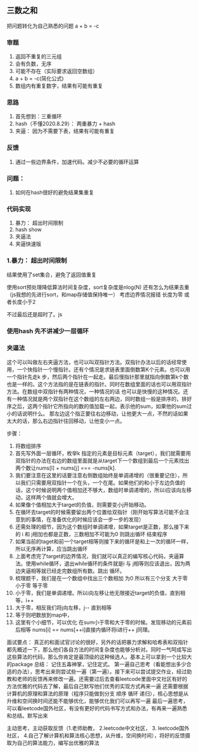 ## 三数之和

把问题转化为自己熟悉的问题 a + b = -c
### 审题
  1. 返回不重复的三元组
  2. 会有负数，无序
  3. 可能不存在（实际要求返回空数组）
  4. a + b = -c(简化公式)
  5. 数组内有重复数字，结果有可能有重复
### 思路
  1. 首先想到：三重循环
  2. hash（不懂2020.8.29）： 两重暴力 + hash
  3. 夹逼： 因为不需要下表，结果有可能有重复
### 反馈
 1. 通过一些边界条件，加速代码。减少不必要的循环运算

### 问题：
1. 如何在hash很好的避免结果集重复

### 代码实现
1. 暴力： 超出时间限制
2. hash show
3. 夹逼法
4. 夹逼快速版

###  1.暴力： 超出时间限制
结果使用了set集合，避免了返回值重复

使用sort预处理降低算法时间复杂度，sort复杂度是nlog(N) 还有怎么为结果去重（js我想的先进行sort，和map存储值保持唯一）
考虑边界情况报错 长度为零 或者长度小于2

不过最后还是超时了。js

### 使用hash 先不讲减少一层循环

### 夹逼法

这个可以叫做左右夹逼方法，也可以叫双指针方法。双指针办法以后的话经常使用，一个快指针一个慢指针。还有个情况是求链表里面倒数第K个元素。也可以用一个指针先走k
步，然后两个指针在一起走。最后慢指针那里就指向倒数第k个数也是一样的。这个方法指的是在链表的指针。同时在数组里面的话也可以用双指针方法。在数组中双指针有两种情况，一种情况的话
也可以是快慢的这种情况。还有一种情况就是两个双指针在这个数组的左右两边，同时数组一般是排序的，排好序之后，这两个指针它所指向的数的值加载一起，表示他的sum，如果他的sum过小的话说明什么。
那左边这个指正要往右边移动，让他更大一点，不然的话如果太大的话，那么右边指针往回移动，让他变小一点。

步骤： 
  1. 将数组排序
  2. 首先写外面一层循环，枚举k 指定的元素是目标元素（target），我们就需要用双指针的办法在右边的数组里面就是从target下一个数组到最后一个元素找出两个数让nums[I] + nums[j] === -nums[k].
  3. 我们要注意在这里的话要注意右侧数组始终是单调递增的（很重要记住），所以我们只需要用双指针一个在头，一个在尾。如果他们的和小于左边负值的话，这个时候说明两个值相加还不够大，数组时单调递增的，所以i应该向左移动，这样两个值就会增大。
  4. 如果像个值相加大于target的负值，则需要变小j开始移动。
  5. 在循环去target的时候需要留出两个位置给双指针（刚开始写算法可能不会注意到的事情，在准备优化的时候应该会一步一步的发现）
  6. 还需处理的细节，因为这个数组时单调递增，如果target是正数，那么接下来的 i 和 j相加也都是正数，三数相加不可能为0 则跳出循环 结束程序
  7. 如果当前的taget和前一个target相等则接下来的循环是和上一次的循环一样，所以无序再计算，应当跳出循环
  8. 上面考虑完了target的边界情况，我们就可以真正的编写核心代码，夹逼算法。使用while循环，退出while循环的条件就是i 与 j相等则应该退出，因为两边夹逼相等就已经走完数组所有数。跳出 循环。
  9. 梳理题干，我们是在一个数组中找出三个数相加 为0 所以有三个分支 大于零 小于零 等于零  
  10. 小于零，我们是单调递增。所以i向左移让他无限接近target的负值，直到相等，i++
  11. 大于零，相反我们将j向左移，j-- 直到相等
  12. 等于则吧数放到map中，
  13. 这里有个小细节，可以优化 在sum小于零和大于零的时候。发现移动的元素前后相等 nums[i]  == nums[++i]直接内循环将i进行++ j同理。

面试要点： 真正的和面试官讨论的很好，另外的话把暴力求解和哈希表和双指针都先概述一下，那么他们各自方法的时间复杂度也能够分析对。同时一气呵成写出这些算法的代码，那么你肯定是最顶级的这种候选人。基本上可以拿到一个比较大的package
总结： 记住五毒神掌，记住定式。 第一遍自己思考（看能想出多少合适的办法），思考出来则尝试些一遍（第一遍）。接下来可以尝试提交作业，经过助教和老师的反馈再来修改一遍。还需要过后去查看leetcode里面中文社区有好的方法优雅的代码去了解，最后自己默写他们优秀的实现方式再来一遍
还需要根据计算机的原理和算法的原理（程序只能做到分支 顺序 循环 递归），核心思想是从升维和空间换时间还能不能够优化，能够优化我们可以再写一遍
最后一遍思考，可以看leetcode国外社区，有没有更好的代码书写方式和办法，有再来一遍熟悉和总结。默写出来

主动思考，主动获取反馈（1.老师助教， 2.leetcode中文社区， 3. leetcode国外社区， 4.自己了解计算机和算法核心思想，从升维，空间换时间），将好的反馈摄取为自己的算法能力，编写出优雅的算法